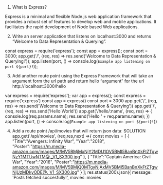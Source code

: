 1) What is Express?

Express is a minimal and flexible Node.js web application framework
that provides a robust set of features to develop web and mobile
applications. It facilitates the rapid development of Node based
Web applications.

2) Write an server application that listens on localhost:3000 and returns “Welcome to Data
Representation & Querying”.

const express = require('express');
const app = express();
const port = 3000;
app.get('/', (req, res) =>
res.send('Welcome to Data Representation & Querying!'));
app.listen(port, () =>
console.log(`Example app listening on port ${port}!`));

3) Add another route point using the Express Framework that will take an argument form
the url path and return hello “argument” for the url http://localhost:3000/hello

var express = require('express');
var app = express();
const express = require('express')
const app = express()
const port = 3000
app.get('/', (req, res) =>
res.send('Welcome to Data Representation & Querying'))
app.get('/', (req, res) =>
res.send('Hello World'))
app.get('/hello/:name', (req, res) =>
{
console.log(req.params.name);
res.send('Hello ' + req.params.name);
})
app.listen(port, () =>
console.log(`Example app listening on port ${port}!`))

4) Add a route point /api/movies that will return json data:
SOLUTION
app.get('/api/movies', (req,res,next) =>{
const movies = [
{
"Title":"Avengers: Infinity War",
"Year":"2018",
"Poster":"https://m.media-amazon.com/images/M/MV5BMjMxNjY2MDU1OV5BMl5BanBnXkFtZTgwNzY1MTUwNTM@._V1_SX300.jpg"
},
{
"Title":"Captain America: Civil War",
"Year":"2016",
"Poster":"https://m.media-amazon.com/images/M/MV5BMjQ0MTgyNjAxMV5BMl5BanBnXkFtZTgwNjUzMDkyODE@._V1_SX300.jpg"
}
];
res.status(200).json({
message: 'Posts fetched succesfully!',
movies: movies
